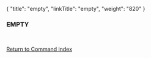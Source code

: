 {
    "title": "empty",
    "linkTitle": "empty",
    "weight": "820"
}<span id="empty"></span>

### EMPTY

 

[Return to Command index](../../)

 
